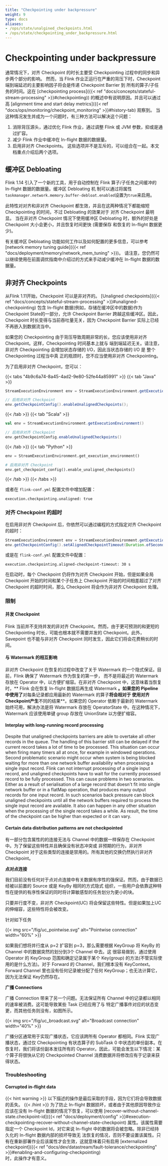 ```yaml
---
title: "Checkpointing under backpressure"
weight: 9
type: docs
aliases:
- /ops/state/unalgined_checkpoints.html
- /ops/state/checkpointing_under_backpressure.html
---
```

<!--
Licensed to the Apache Software Foundation (ASF) under one
or more contributor license agreements.  See the NOTICE file
distributed with this work for additional information
regarding copyright ownership.  The ASF licenses this file
to you under the Apache License, Version 2.0 (the
"License"); you may not use this file except in compliance
with the License.  You may obtain a copy of the License at

  http://www.apache.org/licenses/LICENSE-2.0

Unless required by applicable law or agreed to in writing,
software distributed under the License is distributed on an
"AS IS" BASIS, WITHOUT WARRANTIES OR CONDITIONS OF ANY
KIND, either express or implied.  See the License for the
specific language governing permissions and limitations
under the License.
-->
# Checkpointing under backpressure

通常情况下，对齐 Checkpoint 的时长主要受 Checkpointing 过程中的同步和异步两个部分的影响。
然而，当 Flink 作业正运行在严重的背压下时，Checkpoint 端到端延迟的主要影响因子将会是传递 Checkpoint Barrier 到
所有的算子/子任务的时间。这在 [checkpointing process]({{< ref "docs/concepts/stateful-stream-processing" >}}#checkpointing))
的概述中有说明原因。并且可以通过高 [alignment time and start delay metrics]({{< ref "docs/ops/monitoring/checkpoint_monitoring" >}}#history-tab) 
观察到。
当这种情况发生并成为一个问题时，有三种方法可以解决这个问题：
1. 消除背压源头，通过优化 Flink 作业，通过调整 Flink 或 JVM 参数，抑或是通过扩容。
2. 减少 Flink 作业中缓冲在 In-flight 数据的数据量。
3. 启用非对齐 Checkpoints。
这些选项并不是互斥的，可以组合在一起。本文档重点介绍后两个选项。

## 缓冲区 Debloating

Flink 1.14 引入了一个新的工具，用于自动控制在 Flink 算子/子任务之间缓冲的 In-flight 数据的数据量。缓冲区 Debloating 机
制可以通过将属性`taskmanager.network.memory.buffer-debloat.enabled`设置为`true`来启用。

此特性对对齐和非对齐 Checkpoint 都生效，并且在这两种情况下都能缩短 Checkpointing 的时间，不过 Debloating 的效果对于
对齐 Checkpoint 最明显。
当在非对齐 Checkpoint 情况下使用缓冲区 Debloating 时，额外的好处是 Checkpoint 大小会更小，并且恢复时间更快 (需要保存
和恢复的 In-flight 数据更少)。

有关缓冲区 Debloating 功能如何工作以及如何配置的更多信息，可以参考 [network memory tuning guide]({{< ref "docs/deployment/memory/network_mem_tuning" >}})。
请注意，您仍然可以继续使用在前面调优指南中介绍过的方式来手动减少缓冲在 In-flight 数据的数据量。

## 非对齐 Checkpoints

从Flink 1.11开始，Checkpoint 可以是非对齐的。
[Unaligned checkpoints]({{< ref "docs/concepts/stateful-stream-processing" >}}#unaligned-checkpointing) 
包含 In-flight 数据(例如，存储在缓冲区中的数据)作为 Checkpoint State的一部分，允许 Checkpoint Barrier 跨越这些缓冲区。因此，
Checkpoint 时长变得与当前吞吐量无关，因为 Checkpoint Barrier 实际上已经不再嵌入到数据流当中。

如果您的 Checkpointing 由于背压导致周期非常的长，您应该使用非对齐 Checkpoint。这样，Checkpointing 时间基本上就与
端到端延迟无关。请注意，非对齐 Checkpointing 会增加状态存储的 I/O，因此当状态存储的 I/O 是 整个 Checkpointing 过程当中真
正的瓶颈时，您不应当使用非对齐 Checkpointing。

为了启用非对齐 Checkpoint，您可以：

{{< tabs "4b9c6a74-8a45-4ad2-9e80-52fe44a85991" >}}
{{< tab "Java" >}}
```java
StreamExecutionEnvironment env = StreamExecutionEnvironment.getExecutionEnvironment();

// 启用非对齐 Checkpoint
env.getCheckpointConfig().enableUnalignedCheckpoints();
```
{{< /tab >}}
{{< tab "Scala" >}}
```scala
val env = StreamExecutionEnvironment.getExecutionEnvironment()

// 启用非对齐 Checkpoint
env.getCheckpointConfig.enableUnalignedCheckpoints()
```
{{< /tab >}}
{{< tab "Python" >}}
```python
env = StreamExecutionEnvironment.get_execution_environment()

# 启用非对齐 Checkpoint
env.get_checkpoint_config().enable_unaligned_checkpoints()
```
{{< /tab >}}
{{< /tabs >}}

或者在 `flink-conf.yml` 配置文件中增加配置：

```
execution.checkpointing.unaligned: true
```

### 对齐 Checkpoint 的超时

在启用非对齐 Checkpoint 后，你依然可以通过编程的方式指定对齐 Checkpoint 的超时：

```java
StreamExecutionEnvironment env = StreamExecutionEnvironment.getExecutionEnvironment();
env.getCheckpointConfig().setAlignedCheckpointTimeout(Duration.ofSeconds(30));
```

或是在 `flink-conf.yml` 配置文件中配置：

```
execution.checkpointing.aligned-checkpoint-timeout: 30 s
```

在启动时，每个 Checkpoint 仍将作为对齐 Checkpoint 开始，但是如果全局 Checkpoint 开始的时间和某个子任务上 Checkpoint
开始的时间相差超过了对齐 Checkpoint 的超时时间，那么 Checkpoint 将会作为非对齐 Checkpoint 处理。

### 限制

#### 并发 Checkpoint

Flink 当前并不支持并发的非对齐 Checkpoint。然而，由于更可预测的和更短的 Checkpointing 时长，可能也根本就不需要并发的
Checkpoint。此外，Savepoint 也不能与非对齐 Checkpoint 同时发生，因此它们将会花费稍长的时间。

#### 与 Watermark 的相互影响

非对齐 Checkpoint 在恢复的过程中改变了关于 Watermark 的一个隐式保证。目前，Flink 确保了 Watermark 作为恢复的第一步，
而不是将最近的 Watermark 存放在 Operator 中，以方便扩缩容。在非对齐 Checkpoint 中，这意味着当恢复时，** Flink 会在恢复
In-flight 数据后再生成 Watermark **。如果您的 Pipeline 中使用了**对每条记录都应用最新的 Watermark 的算子**将会相对于
使用对齐 Checkpoint产生**不同的结果**。如果您的 Operator 依赖于最新的 Watermark 始终可用，解决办法是将 Watermark 
存放在 OperatorState 中。在这种情况下，Watermark 应该使用单键 group 存放在 UnionState 以方便扩缩容。

#### Interplay with long-running record processing

Despite that unaligned checkpoints barriers are able to overtake all other records in the queue.
The handling of this barrier still can be delayed if the current record takes a lot of time to be processed.
This situation can occur when firing many timers all at once, for example in windowed operations.
Second problematic scenario might occur when system is being blocked waiting for more than one
network buffer availability when processing a single input record. Flink can not interrupt processing of
a single input record, and unaligned checkpoints have to wait for the currently processed record to be
fully processed. This can cause problems in two scenarios. Either as a result of serialisation of a large
record that doesn't fit into single network buffer or in a flatMap operation, that produces many output
records for one input record. In such scenarios back pressure can block unaligned checkpoints until all
the network buffers required to process the single input record are available.
It also can happen in any other situation when the processing of the single record takes a while.
As result, the time of the checkpoint can be higher than expected or it can vary.

#### Certain data distribution patterns are not checkpointed

有一部分包含属性的的连接无法与 Channel 中的数据一样保存在 Checkpoint 中。为了保留这些特性并且确保没有状态冲突或
非预期的行为，非对齐 Checkpoint 对于这些类型的连接是禁用的。所有其他的交换仍然执行非对齐 Checkpoint。

**点对点连接**

我们目前没有任何对于点对点连接中有关数据有序性的强保证。然而，由于数据已经被以前置的 Source 或是 KeyBy 相同的方式隐式
组织，一些用户会依靠这种特性在提供的有序性保证的同时将计算敏感型的任务划分为更小的块。

只要并行度不变，非对齐 Checkpoint(UC) 将会保留这些特性。但是如果加上UC的伸缩容，这些特性将会被改变。

针对如下任务

{{< img src="/fig/uc_pointwise.svg" alt="Pointwise connection" width="60%" >}}

如果我们想将并行度从 p=2 扩容到 p=3，那么需要根据 KeyGroup 将 KeyBy 的 Channel 中的数据突然的划分到3个 Channel 中去。这
很容易做到，通过使用 Operator 的 KeyGroup 范围和确定记录属于某个 Key(group) 的方法(不管实际使用的是什么方法)。对于 Forward 
的 Channel，我们根本没有 KeyContext。Forward Channel 里也没有任何记录被分配了任何 KeyGroup；也无法计算它，因为无法保证
Key仍然存在。

**广播 Connections**

广播 Connection 带来了另一个问题。无法保证所有 Channel 中的记录都以相同的速率被消费。这可能导致某些 Task 已经应用了与
特定广播事件对应的状态变更，而其他任务则没有，如图所示。

{{< img src="/fig/uc_broadcast.svg" alt="Broadcast connection" width="40%" >}}

广播分区通常用于实现广播状态，它应该跨所有 Operator 都相同。Flink 实现广播状态，通过仅 Checkpointing 有状态算子的 SubTask 0
中状态的单份副本。在恢复时，我们将该份副本发往所有的 Operator。因此，可能会发生以下情况：某个算子将很快从它的 Checkpointed Channel 
消费数据并将修改应有于记录来获得状态。


### Troubleshooting

#### Corrupted in-flight data
{{< hint warning >}}
以下描述的操作是最后采取的手段，因为它们将会导致数据的丢失。
{{< /hint >}}
为了防止 In-flight 数据损坏，或者由于其他原因导致作业应该在没有 In-flight 数据的情况下恢复，可以使用
[recover-without-channel-state.checkpoint-id]({{< ref "docs/deployment/config" >}}#execution-checkpointing-recover-without-channel-state-checkpoint)
属性。该属性需要指定一个 Checkpoint Id，对它来说 In-flight 中的数据将会被忽略。除非已经持久化的 In-flight 数据内部的损坏导致无
法恢复的情况，否则不要设置该属性。只有在重新部署作业后该属性才会生效，这就意味着只有启用 [externalized checkpoint]({{< ref "docs/dev/datastream/fault-tolerance/checkpointing" >}}#enabling-and-configuring-checkpointing)  
时，此操作才有意义。
